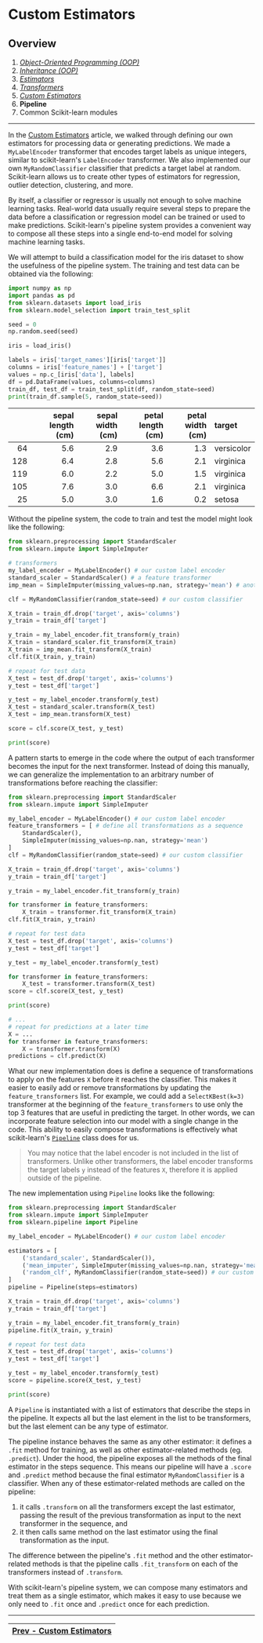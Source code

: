 # Custom Estimators

## Overview
1. [_Object-Oriented Programming (OOP)_](./object-oriented-programming.md)
2. [_Inheritance (OOP)_](./inheritance.md)
3. [_Estimators_](./estimators.md)
4. [_Transformers_](./transformers.md)
5. [_Custom Estimators_](./custom_estimators.md)
6. **Pipeline**
7. Common Scikit-learn modules

---

In the [Custom Estimators](./custom_estimators.md) article, we walked through defining our own estimators for processing data or generating predictions. We made a `MyLabelEncoder` transformer that encodes target labels as unique integers, similar to scikit-learn's `LabelEncoder` transformer. We also implemented our own `MyRandomClassifier` classifier that predicts a target label at random. Scikit-learn allows us to create other types of estimators for regression, outlier detection, clustering, and more.

By itself, a classifier or regressor is usually not enough to solve machine learning tasks. Real-world data usually require several steps to prepare the data before a classification or regression model can be trained or used to make predictions. Scikit-learn's pipeline system provides a convenient way to compose all these steps into a single end-to-end model for solving machine learning tasks.

We will attempt to build a classification model for the iris dataset to show the usefulness of the pipeline system. The training and test data can be obtained via the following:
```python
import numpy as np
import pandas as pd
from sklearn.datasets import load_iris
from sklearn.model_selection import train_test_split

seed = 0
np.random.seed(seed)

iris = load_iris()

labels = iris['target_names'][iris['target']]
columns = iris['feature_names'] + ['target']
values = np.c_[iris['data'], labels]
df = pd.DataFrame(values, columns=columns)
train_df, test_df = train_test_split(df, random_state=seed)
print(train_df.sample(5, random_state=seed))
```

|     | sepal length (cm) | sepal width (cm) | petal length (cm) | petal width (cm) | target     |
| --: | ----------------: | ---------------: | ----------------: | ---------------: | :--------- |
|  64 |               5.6 |              2.9 |               3.6 |              1.3 | versicolor |
| 128 |               6.4 |              2.8 |               5.6 |              2.1 | virginica  |
| 119 |               6.0 |              2.2 |               5.0 |              1.5 | virginica  |
| 105 |               7.6 |              3.0 |               6.6 |              2.1 | virginica  |
|  25 |               5.0 |              3.0 |               1.6 |              0.2 | setosa     |

Without the pipeline system, the code to train and test the model might look like the following:
```python
from sklearn.preprocessing import StandardScaler
from sklearn.impute import SimpleImputer

# transformers
my_label_encoder = MyLabelEncoder() # our custom label encoder
standard_scaler = StandardScaler() # a feature transformer
imp_mean = SimpleImputer(missing_values=np.nan, strategy='mean') # another feature transformer

clf = MyRandomClassifier(random_state=seed) # our custom classifier

X_train = train_df.drop('target', axis='columns')
y_train = train_df['target']

y_train = my_label_encoder.fit_transform(y_train)
X_train = standard_scaler.fit_transform(X_train)
X_train = imp_mean.fit_transform(X_train)
clf.fit(X_train, y_train)

# repeat for test data
X_test = test_df.drop('target', axis='columns')
y_test = test_df['target']

y_test = my_label_encoder.transform(y_test)
X_test = standard_scaler.transform(X_test)
X_test = imp_mean.transform(X_test)

score = clf.score(X_test, y_test)

print(score)
```

A pattern starts to emerge in the code where the output of each transformer becomes the input for the next transformer. Instead of doing this manually, we can generalize the implementation to an arbitrary number of transformations before reaching the classifier:
```python
from sklearn.preprocessing import StandardScaler
from sklearn.impute import SimpleImputer

my_label_encoder = MyLabelEncoder() # our custom label encoder
feature_transformers = [ # define all transformations as a sequence
	StandardScaler(),
	SimpleImputer(missing_values=np.nan, strategy='mean')
]
clf = MyRandomClassifier(random_state=seed) # our custom classifier

X_train = train_df.drop('target', axis='columns')
y_train = train_df['target']

y_train = my_label_encoder.fit_transform(y_train)

for transformer in feature_transformers:
	X_train = transformer.fit_transform(X_train)
clf.fit(X_train, y_train)

# repeat for test data
X_test = test_df.drop('target', axis='columns')
y_test = test_df['target']

y_test = my_label_encoder.transform(y_test)

for transformer in feature_transformers:
	X_test = transformer.transform(X_test)
score = clf.score(X_test, y_test)

print(score)

# ...
# repeat for predictions at a later time
X = ...
for transformer in feature_transformers:
	X = transformer.transform(X)
predictions = clf.predict(X)

```

What our new implementation does is define a sequence of transformations to apply on the features `X` before it reaches the classifier. This makes it easier to easily add or remove transformations by updating the `feature_transformers` list. For example, we could add a `SelectKBest(k=3)` transformer at the beginning of the `feature_transformers` to use only the top 3 features that are useful in predicting the target. In other words, we can incorporate feature selection into our model with a single change in the code. This ability to easily compose transformations is effectively what scikit-learn's [`Pipeline`](https://scikit-learn.org/1.5/modules/generated/sklearn.pipeline.Pipeline.html) class does for us.

> You may notice that the label encoder is not included in the list of transformers. Unlike other transformers, the label encoder transforms the target labels `y` instead of the features `X`, therefore it is applied outside of the pipeline.

The new implementation using `Pipeline` looks like the following:
```python
from sklearn.preprocessing import StandardScaler
from sklearn.impute import SimpleImputer
from sklearn.pipeline import Pipeline

my_label_encoder = MyLabelEncoder() # our custom label encoder

estimators = [
	('standard_scaler', StandardScaler()),
	('mean_imputer', SimpleImputer(missing_values=np.nan, strategy='mean')),
	('random_clf', MyRandomClassifier(random_state=seed)) # our custom classifier
]
pipeline = Pipeline(steps=estimators)

X_train = train_df.drop('target', axis='columns')
y_train = train_df['target']

y_train = my_label_encoder.fit_transform(y_train)
pipeline.fit(X_train, y_train)

# repeat for test data
X_test = test_df.drop('target', axis='columns')
y_test = test_df['target']

y_test = my_label_encoder.transform(y_test)
score = pipeline.score(X_test, y_test)

print(score)
```

A `Pipeline` is instantiated with a list of estimators that describe the steps in the pipeline. It expects all but the last element in the list to be transformers, but the last element can be any type of estimator.

The pipeline instance behaves the same as any other estimator: it defines a `.fit` method for training, as well as other estimator-related methods (eg. `.predict`). Under the hood, the pipeline exposes all the methods of the final estimator in the steps sequence. This means our pipeline will have a `.score` and `.predict` method because the final estimator `MyRandomClassifier` is a classifier. When any of these estimator-related methods are called on the pipeline:
1.  it calls `.transform` on all the transformers except the last estimator, passing the result of the previous transformation as input to the next transformer in the sequence, and
2. it then calls same method on the last estimator using the final transformation as the input.

The difference between the pipeline's `.fit` method and the other estimator-related methods is that the pipeline calls `.fit_transform` on each of the transformers instead of `.transform`.

With scikit-learn's pipeline system, we can compose many estimators and treat them as a single estimator, which makes it easy to use because we only need to `.fit` once and `.predict` once for each prediction.

---
| [Prev - Custom Estimators](./custom_estimators.md) |
|:-------------------------------------|
